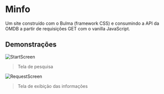 # Minfo
Um site construído com o Bulma (framework CSS) e consumindo a API da OMDB a partir de requisições GET com o vanilla JavaScript.

## Demonstrações
![StartScreen](https://i.imgur.com/Gm4mfhh.png)
> Tela de pesquisa

![RequestScreen](https://i.imgur.com/L2foMzl.png)
> Tela de exibição das informações<br>
